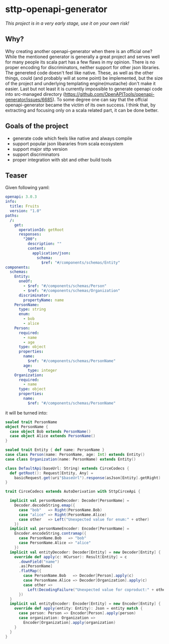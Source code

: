 # sttp-openapi-generator

_This project is in a very early stage, use it on your own risk!_

## Why?

Why creating another openapi-generator when there is an official one? While the mentioned generator is generally a great project and serves well for many people its scala part has a few flaws in my opinion. There is no proper encoding for discriminators, neither support for other json libraries. The genereted code doesn't feel like native. These, as well as the other things, could (and probably will at some point) be implemented, but the size of the project and underlying templating engine(mustache) don't make it easier. Last but not least it is currently impossible to generate openapi code into src-managed directory (https://github.com/OpenAPITools/openapi-generator/issues/6685). To some degree one can say that the offcial openapi-generator became the victim of its own success. I think that, by extracting and focusing only on a scala related part, it can be done better.

## Goals of the project

- generate code which feels like native and always compile
- support popular json libararies from scala ecosystem
- support major sttp version
- support discriminators
- proper integration with sbt and other build tools

## Teaser

Given following yaml:

```yaml
openapi: 3.0.3
info:
  title: Fruits
  version: "1.0"
paths:
  /:
    get:
      operationId: getRoot
      responses:
        "200":
          description: ""
          content:
            application/json:
              schema:
                $ref: "#/components/schemas/Entity"
components:
  schemas:
    Entity:
      oneOf:
        - $ref: "#/components/schemas/Person"
        - $ref: "#/components/schemas/Organization"
      discriminator:
        propertyName: name
    PersonName:
      type: string
      enum:
        - bob
        - alice
    Person:
      required:
        - name
        - age
      type: object
      properties:
        name:
          $ref: "#/components/schemas/PersonName"
        age:
          type: integer
    Organization:
      required:
        - name
      type: object
      properties:
        name:
          $ref: "#/components/schemas/PersonName"
```

it will be turned into:

```scala
sealed trait PersonName
object PersonName {
  case object Bob extends PersonName()
  case object Alice extends PersonName()
}

sealed trait Entity { def name: PersonName }
case class Person(name: PersonName, age: Int) extends Entity()
case class Organization(name: PersonName) extends Entity()

class DefaultApi(baseUrl: String) extends CirceCodecs {
  def getRoot(): Request[Entity, Any] =
    basicRequest.get(uri"$baseUrl").response(asJson[Entity].getRight)
}

trait CirceCodecs extends AutoDerivation with SttpCirceApi {

  implicit val personNameDecoder: Decoder[PersonName] =
    Decoder.decodeString.emap({
      case "bob"   => Right(PersonName.Bob)
      case "alice" => Right(PersonName.Alice)
      case other   => Left("Unexpected value for enum:" + other)
    })
  implicit val personNameEncoder: Encoder[PersonName] =
    Encoder.encodeString.contramap({
      case PersonName.Bob   => "bob"
      case PersonName.Alice => "alice"
    })
  implicit val entityDecoder: Decoder[Entity] = new Decoder[Entity] {
    override def apply(c: HCursor): Result[Entity] = c
      .downField("name")
      .as[PersonName]
      .flatMap({
        case PersonName.Bob   => Decoder[Person].apply(c)
        case PersonName.Alice => Decoder[Organization].apply(c)
        case other =>
          Left(DecodingFailure("Unexpected value for coproduct:" + other, Nil))
      })
  }
  implicit val entityEncoder: Encoder[Entity] = new Encoder[Entity] {
    override def apply(entity: Entity): Json = entity match {
      case person: Person => Encoder[Person].apply(person)
      case organization: Organization =>
        Encoder[Organization].apply(organization)
    }
  }
}
```
